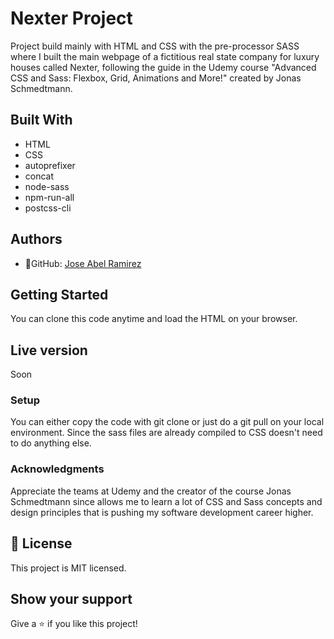 # Nexter Project

Project build mainly with HTML and CSS with the pre-processor SASS where I built the main webpage of a fictitious real state company for luxury houses called Nexter, following the guide in the Udemy course "Advanced CSS and Sass: Flexbox, Grid, Animations and More!" created by Jonas Schmedtmann.

<!-- ![screenshot](./app_screenshot.png) -->


## Built With
- HTML
- CSS
- autoprefixer
- concat
- node-sass
- npm-run-all
- postcss-cli

## Authors

- 👤GitHub: [Jose Abel Ramirez](https://github.com/jose-Abel)

## Getting Started
You can clone this code anytime and load the HTML on your browser.

## Live version
Soon


### Setup
You can either copy the code with git clone or just do a git pull on your local environment. Since the sass files are already compiled to CSS doesn't need to do anything else.


### Acknowledgments
Appreciate the teams at Udemy and the creator of the course Jonas Schmedtmann since allows me to learn a lot of CSS and Sass concepts and design principles that is pushing my software development career higher.


## 📝 License
This project is MIT licensed.


## Show your support
Give a ⭐️ if you like this project!